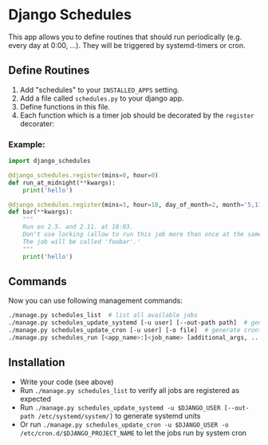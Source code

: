 # Django Schedules

This app allows you to define routines that should run periodically (e.g. every day at 0:00, ...).
They will be triggered by systemd-timers or cron.

## Define Routines

1. Add "schedules" to your `INSTALLED_APPS` setting.
2. Add a file called `schedules.py` to your django app.
3. Define functions in this file.
4. Each function which is a timer job should be decorated by the `register` decorater:

### Example:

```py
import django_schedules

@django_schedules.register(mins=0, hour=0)
def run_at_midnight(**kwargs):
    print('hello')

@django_schedules.register(mins=3, hour=18, day_of_month=2, month='5,11', lock=False, job_name='foobar')
def bar(**kwargs):
    """
    Run on 2.5. and 2.11. at 18:03.
    Don't use locking (allow to run this job more than once at the same time).
    The job will be called 'foobar'.'
    """
    print('hello')

```

## Commands

Now you can use following management commands:

```sh
./manage.py schedules_list  # list all available jobs
./manage.py schedules_update_systemd [-u user] [--out-path path]  # generate systemd units (for user 'user' (default root))
./manage.py schedules_update_cron [-u user] [-o file]  # generate crontab "code" (for user 'user' (default root)) (and write it to file file)
./manage.py schedules_run [<app_name>:]<job_name> [additional_args, ...]  # run the job app_name:job_name
```

## Installation

- Write your code (see above)
- Run `./manage.py schedules_list` to verify all jobs are registered as expected
- Run `./manage.py schedules_update_systemd -u $DJANGO_USER [--out-path /etc/systemd/system/]` to generate systemd units
- Or run `./manage.py schedules_update_cron -u $DJANGO_USER -o /etc/cron.d/$DJANGO_PROJECT_NAME` to let the jobs run by system cron
